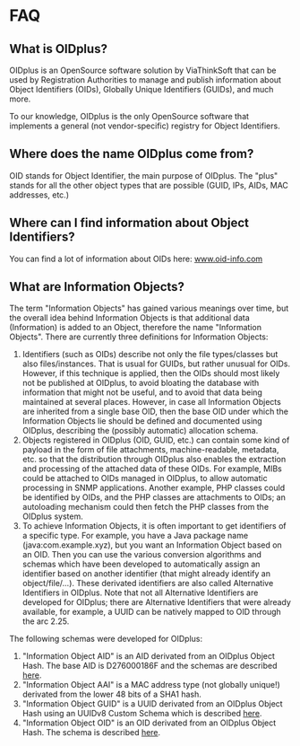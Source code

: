 
# FAQ

## What is OIDplus?

OIDplus is an OpenSource software solution by ViaThinkSoft that can be used by Registration Authorities to manage and publish information about Object Identifiers (OIDs), Globally Unique Identifiers (GUIDs), and much more.

To our knowledge, OIDplus is the only OpenSource software that implements a general (not vendor-specific) registry for Object Identifiers.

## Where does the name OIDplus come from?

OID stands for Object Identifier, the main purpose of OIDplus. The "plus" stands for all the other object types that are possible (GUID, IPs, AIDs, MAC addresses, etc.)

## Where can I find information about Object Identifiers?

You can find a lot of information about OIDs here: www.oid-info.com

## What are Information Objects?

The term "Information Objects" has gained various meanings over time, but the overall idea behind Information Objects is that additional data (Information) is added to an Object, therefore the name "Information Objects". There are currently three definitions for Information Objects:

1.  Identifiers (such as OIDs) describe not only the file types/classes but also files/instances. That is usual for GUIDs, but rather unusual for OIDs. However, if this technique is applied, then the OIDs should most likely not be published at OIDplus, to avoid bloating the database with information that might not be useful, and to avoid that data being maintained at several places. However, in case all Information Objects are inherited from a single base OID, then the base OID under which the Information Objects lie should be defined and documented using OIDplus, describing the (possibly automatic) allocation schema.
2.  Objects registered in OIDplus (OID, GUID, etc.) can contain some kind of payload in the form of file attachments, machine-readable, metadata, etc. so that the distribution through OIDplus also enables the extraction and processing of the attached data of these OIDs. For example, MIBs could be attached to OIDs managed in OIDplus, to allow automatic processing in SNMP applications. Another example, PHP classes could be identified by OIDs, and the PHP classes are attachments to OIDs; an autoloading mechanism could then fetch the PHP classes from the OIDplus system.
3.  To achieve Information Objects, it is often important to get identifiers of a specific type. For example, you have a Java package name (java:com.example.xyz), but you want an Information Object based on an OID. Then you can use the various conversion algorithms and schemas which have been developed to automatically assign an identifier based on another identifier (that might already identify an object/file/...). These derivated identifiers are also called Alternative Identifiers in OIDplus. Note that not all Alternative Identifiers are developed for OIDplus; there are Alternative Identifiers that were already available, for example, a UUID can be natively mapped to OID through the arc 2.25.

The following schemas were developed for OIDplus:
1.  "Information Object AID" is an AID derivated from an OIDplus Object Hash. The base AID is D276000186F and the schemas are described [here](https://oidplus.viathinksoft.com/oidplus/?goto=aid:D276000186F).
2.  "Information Object AAI" is a MAC address type (not globally unique!) derivated from the lower 48 bits of a SHA1 hash.
3.  "Information Object GUID" is a UUID derivated from an OIDplus Object Hash using an UUIDv8 Custom Schema which is described [here](https://github.com/danielmarschall/oidplus/blob/master/doc/oidplus_custom_guid.md).
4.  "Information Object OID" is an OID derivated from an OIDplus Object Hash. The schema is described [here](https://oidplus.viathinksoft.com/oidplus/?goto=oid:1.3.6.1.4.1.37476.30.9).
